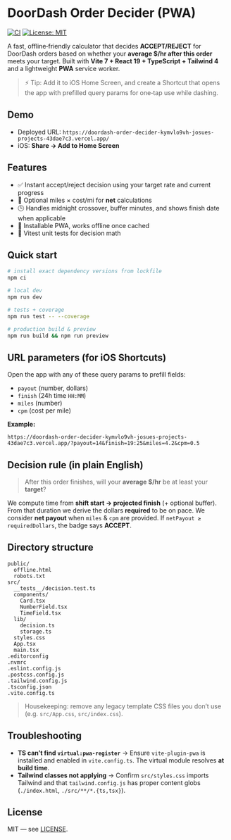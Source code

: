 # DoorDash Order Decider (PWA)

[![CI](https://github.com/josuejero/DoordashOrderDecider/actions/workflows/ci.yml/badge.svg)](../../actions/workflows/ci.yml)
[![License: MIT](https://img.shields.io/badge/License-MIT-yellow.svg)](LICENSE)

A fast, offline‑friendly calculator that decides **ACCEPT/REJECT** for DoorDash orders based on whether your **average $/hr after this order** meets your target. Built with **Vite 7 + React 19 + TypeScript + Tailwind 4** and a lightweight **PWA** service worker.

> ⚡️ Tip: Add it to iOS Home Screen, and create a Shortcut that opens the app with prefilled query params for one‑tap use while dashing.

## Demo

- Deployed URL: `https://doordash-order-decider-kymvlo9vh-josues-projects-43dae7c3.vercel.app/`  
- iOS: **Share → Add to Home Screen**

## Features

- ✅ Instant accept/reject decision using your target rate and current progress
- 🚗 Optional miles × cost/mi for **net** calculations
- 🕒 Handles midnight crossover, buffer minutes, and shows finish date when applicable
- 📱 Installable PWA, works offline once cached
- 🧪 Vitest unit tests for decision math

## Quick start

```bash
# install exact dependency versions from lockfile
npm ci

# local dev
npm run dev

# tests + coverage
npm run test -- --coverage

# production build & preview
npm run build && npm run preview
````

## URL parameters (for iOS Shortcuts)

Open the app with any of these query params to prefill fields:

* `payout` (number, dollars)
* `finish` (24h time `HH:MM`)
* `miles` (number)
* `cpm` (cost per mile)

**Example:**

````
https://doordash-order-decider-kymvlo9vh-josues-projects-43dae7c3.vercel.app/?payout=14&finish=19:25&miles=4.2&cpm=0.5

````

## Decision rule (in plain English)

> After this order finishes, will your **average $/hr** be at least your **target**?

We compute time from **shift start → projected finish** (+ optional buffer). From that duration we derive the dollars **required** to be on pace. We consider **net payout** when `miles` & `cpm` are provided. If `netPayout ≥ requiredDollars`, the badge says **ACCEPT**.

## Directory structure

`````
public/
  offline.html
  robots.txt
src/
  __tests__/decision.test.ts
  components/
    Card.tsx
    NumberField.tsx
    TimeField.tsx
  lib/
    decision.ts
    storage.ts
  styles.css
  App.tsx
  main.tsx
.editorconfig
.nvmrc
.eslint.config.js
.postcss.config.js
.tailwind.config.js
.tsconfig.json
.vite.config.ts
`````

> Housekeeping: remove any legacy template CSS files you don’t use (e.g. `src/App.css`, `src/index.css`).

## Troubleshooting

* **TS can’t find `virtual:pwa-register`** → Ensure `vite-plugin-pwa` is installed and enabled in `vite.config.ts`. The virtual module resolves **at build time**.
* **Tailwind classes not applying** → Confirm `src/styles.css` imports Tailwind and that `tailwind.config.js` has proper content globs (`./index.html`, `./src/**/*.{ts,tsx}`).

## License

MIT — see [LICENSE](./LICENSE).

